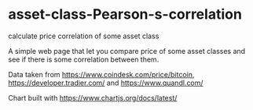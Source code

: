 # asset-class-Pearson-s-correlation
calculate price correlation of some asset class

A simple web page that let you compare price of some asset classes and see if there is some correlation between them.

Data taken from https://www.coindesk.com/price/bitcoin, https://developer.tradier.com/ and https://www.quandl.com/

Chart built with https://www.chartjs.org/docs/latest/
